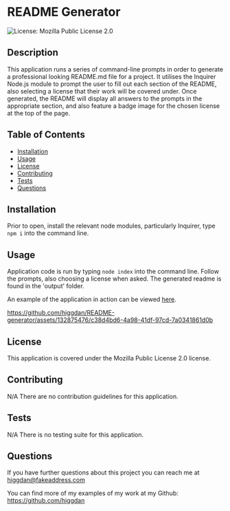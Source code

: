 # README Generator

![License: Mozilla Public License 2.0](https://img.shields.io/badge/License-Mozilla_Public_License_2.0-brightgreen.svg)

## Description
This application runs a series of command-line prompts in order to generate a professional looking README.md file for a project. It utilises the Inquirer Node.js module to prompt the user to fill out each section of the README, also selecting a license that their work will be covered under. Once generated, the README will display all answers to the prompts in the appropriate section, and also feature a badge image for the chosen license at the top of the page.

## Table of Contents

- [Installation](#installation)
- [Usage](#usage)
- [License](#license)
- [Contributing](#contributing)
- [Tests](#tests)
- [Questions](#questions)

## Installation
Prior to open, install the relevant node modules, particularly Inquirer, type `npm i` into the command line.

## Usage
Application code is run by typing `node index` into the command line. Follow the prompts, also choosing a license when asked. The generated readme is found in the 'output' folder.

An example of the application in action can be viewed [here](https://drive.google.com/file/d/1rDo3SyCxqG3fFkDWuONm8D3hUBTS9-CC/view?usp=drive_link).

https://github.com/higgdan/README-generator/assets/132875476/c38d4bd6-4a98-41df-97cd-7a0341861d0b

## License
This application is covered under the Mozilla Public License 2.0 license.

## Contributing
N/A There are no contribution guidelines for this application.

## Tests
N/A There is no testing suite for this application.

## Questions
If you have further questions about this project you can reach me at higgdan@fakeaddress.com  

You can find more of my examples of my work at my Github: https://github.com/higgdan
